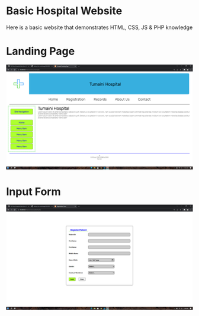 # Basic Hospital Website

Here is a basic website that demonstrates HTML, CSS, JS & PHP knowledge

# Landing Page

<img src="./REDME INFO/Landing Page.png">

# Input Form

<img src="./REDME INFO/Input Form.png">